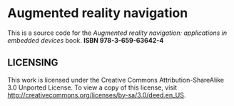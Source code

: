 Augmented reality navigation
============================

This is a source code for the *Augmented reality navigation: applications in embedded devices* book.
**ISBN 978-3-659-63642-4**

LICENSING
---------
This work is licensed under the Creative Commons Attribution-ShareAlike 3.0 Unported License.
To view a copy of this license, visit <http://creativecommons.org/licenses/by-sa/3.0/deed.en_US>.

